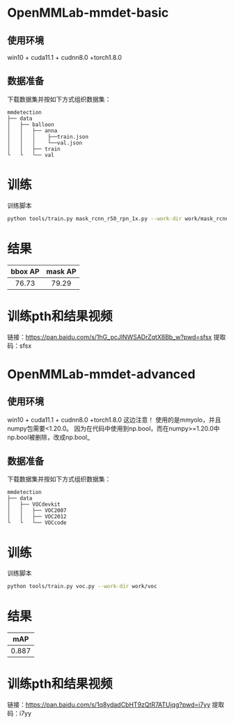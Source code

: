 # OpenMMLab-mmdet-basic
## 使用环境
win10 + cuda11.1 + cudnn8.0 +torch1.8.0

## 数据准备
下载数据集并按如下方式组织数据集：
```shell
mmdetection
├── data
│   ├── balloon
│   │   ├── anna
│   │   │    ├──train.json
│   │   │    └──val.json
│   │   ├── train
└   └   └── val
```
# 训练
训练脚本
```bash
python tools/train.py mask_rcnn_r50_rpn_1x.py --work-dir work/mask_rcnn_r50_fpn_1x
```
# 结果
| bbox AP | mask AP |
| :----:  | :-----: |
|  76.73  |  79.29  |

# 训练pth和结果视频
链接：https://pan.baidu.com/s/1hG_pcJlNWSADrZqtX8Bb_w?pwd=sfsx 
提取码：sfsx

# OpenMMLab-mmdet-advanced
## 使用环境
win10 + cuda11.1 + cudnn8.0 +torch1.8.0
这边注意！
使用的是mmyolo，并且numpy包需要<1.20.0。
因为在代码中使用到np.bool，而在numpy>=1.20.0中np.bool被删除，改成np.bool_
## 数据准备
下载数据集并按如下方式组织数据集：
```shell
mmdetection
├── data
│   ├── VOCdevkit
│   │   ├── VOC2007
│   │   ├── VOC2012
└   └   └── VOCcode
```
# 训练
训练脚本
```bash
python tools/train.py voc.py --work-dir work/voc
```
# 结果
| mAP |
|:---:|
|0.887|

# 训练pth和结果视频
链接：https://pan.baidu.com/s/1q8ydadCbHT9zQtR7ATUjqg?pwd=i7yy 
提取码：i7yy
